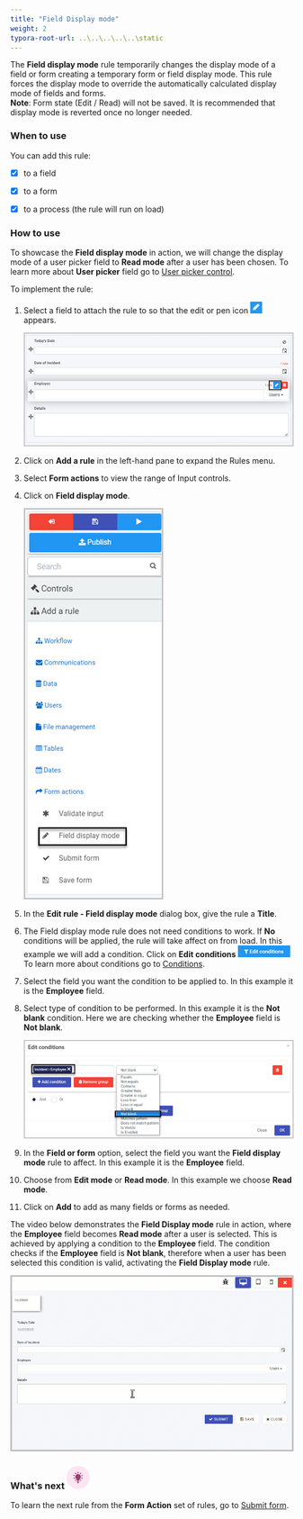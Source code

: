 ```yaml
---
title: "Field Display mode"
weight: 2
typora-root-url: ..\..\..\..\..\static
---
```


The **Field display mode** rule temporarily changes the display mode of a field or form creating a temporary form or field display mode. This rule forces the display mode to override the automatically calculated display mode of fields and forms.		
**Note**: Form state (Edit / Read) will not be saved. It is recommended that display mode is reverted once no longer needed.

### When to use

You can add this rule:

- [x] to a field
- [x] to a form 
- [x] to a process (the rule will run on load)



### How to use

To showcase the **Field display mode** in action, we will change the display mode of a user picker field to **Read mode** after a user has been chosen. To learn more about **User picker** field go to [User picker control](/docs/platform/controls/input/user-picker/).

To implement the rule:

1. Select a field to attach the rule to so that the edit or pen icon ![Pen icon](/images/penicon.png) appears.

   ![Field selection](/images/examples-form-actions-select-employee.jpg)

2. Click on **Add a rule** in the left-hand pane to expand the Rules menu.

3. Select **Form actions** to view the range of Input controls.

4. Click on **Field display mode**. 

   ![Validate input selection](/images/add-rule-menu-field-display-mode.jpg)

5. In the **Edit rule - Field display mode** dialog box, give the rule a **Title**. 

6.  The Field display mode rule does not need conditions to work. If **No** conditions will be applied, the rule will take affect on from load. In this example we will add a condition. Click on **Edit conditions** ![Edit Conditions button](/images/editconditions.png) To learn more about conditions go to [Conditions](/docs/platform/rules/general/add-conditions/).

7. Select the field you want the condition to be applied to. In this example it is the **Employee** field.

8. Select type of condition to be performed. In this example it is the **Not blank** condition. Here we are checking whether the **Employee** field is **Not blank**.

   ![Edit conditions](/images/example-condition-field-display-mode.jpg) 

9. In the **Field or form** option, select the field you want the **Field display mode** rule to affect. In this example it is the **Employee** field.

10. Choose from **Edit mode** or **Read mode**. In this example we choose **Read mode**.

11. Click on **Add** to add as many fields or forms as needed.

The video below demonstrates the **Field Display mode** rule in action, where the **Employee** field becomes **Read mode** after a user is selected. This is achieved by applying a condition to the **Employee** field. The condition checks if the **Employee** field is **Not blank**, therefore when a user has been selected this condition is valid, activating the **Field Display mode** rule.

<img src="/videos/gifs/examples/field-display-mode/field-display-mode.gif"/>



### What's next ![Idea icon](/images/18.png) 

To learn the next rule from the **Form Action** set of rules, go to [Submit form](/docs/platform/rules/form-actions/submit-form/).
